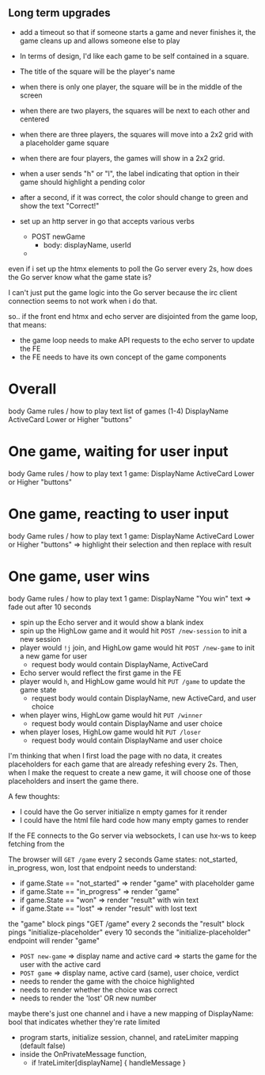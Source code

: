 ## Long term upgrades
- add a timeout so that if someone starts a game and never finishes it, the game cleans up and allows
    someone else to play

- In terms of design, I'd like each game to be self contained in a square.
- The title of the square will be the player's name
- when there is only one player, the square will be in the middle of the screen
- when there are two players, the squares will be next to each other and centered
- when there are three players, the squares will move into a 2x2 grid with a placeholder game square
- when there are four players, the games will show in a 2x2 grid.

- when a user sends "h" or "l", the label indicating that option in their game should highlight a pending color
- after a second, if it was correct, the color should change to green and show the text "Correct!"


- set up an http server in go that accepts various verbs
    - POST newGame
        - body: displayName, userId
    -


even if i set up the htmx elements to poll the Go server every 2s, how does the Go server
know what the game state is?

I can't just put the game logic into the Go server because the irc client connection seems to
not work when i do that.

so.. if the front end htmx and echo server are disjointed from the game loop, that means:
- the game loop needs to make API requests to the echo server to update the FE
- the FE needs to have its own concept of the game components

# Overall
body
    Game rules / how to play text
    list of games (1-4)
        DisplayName
        ActiveCard
        Lower or Higher "buttons"


# One game, waiting for user input
body
    Game rules / how to play text
    1 game:
        DisplayName
        ActiveCard
        Lower or Higher "buttons"

#  One game, reacting to user input
body
    Game rules / how to play text
    1 game:
        DisplayName
        ActiveCard
        Lower or Higher "buttons" => highlight their selection and then replace with result
# One game, user wins
body
    Game rules / how to play text
    1 game:
        DisplayName
        "You win" text => fade out after 10 seconds



- spin up the Echo server and it would show a blank index
- spin up the HighLow game and it would hit `POST /new-session` to init a new session
- player would `!j` join, and HighLow game would hit `POST /new-game` to init a new game for user
    - request body would contain DisplayName, ActiveCard
- Echo server would reflect the first game in the FE
- player would `h`, and HighLow game would hit `PUT /game` to update the game state
    - request body would contain DisplayName, new ActiveCard, and user choice
- when player wins, HighLow game would hit `PUT /winner`
    - request body would contain DisplayName and user choice
- when player loses, HighLow game would hit `PUT /loser`
    - request body would contain DisplayName and user choice



I'm thinking that when I first load the page with no data, it creates placeholders for each game
that are already refeshing every 2s. Then, when I make the request to create a new game, it will
choose one of those placeholders and insert the game there.


A few thoughts:
- I could have the Go server initialize n empty games for it render
- I could have the html file hard code how many empty games to render


If the FE connects to the Go server via websockets, I can use hx-ws to keep fetching from the



The browser will `GET /game` every 2 seconds
Game states: not_started, in_progress, won, lost
that endpoint needs to understand:
- if game.State == "not_started" => render "game" with placeholder game
- if game.State == "in_progress" => render "game"
- if game.State == "won" => render "result" with win text
- if game.State == "lost" => render "result" with lost text

the "game" block pings "GET /game" every 2 seconds
the "result" block pings "initialize-placeholder" every 10 seconds
the "initialize-placeholder" endpoint will render "game"


- `POST new-game` => display name and active card
=> starts the game for the user with the active card
- `POST game` => display name, active card (same), user choice, verdict
- needs to render the game with the choice highlighted
- needs to render whether the choice was correct
- needs to render the 'lost' OR new number


maybe there's just one channel and i have a new mapping of DisplayName: bool that indicates
whether they're rate limited

- program starts, initialize session, channel, and rateLimiter mapping (default false)
- inside the OnPrivateMessage function,
    - if !rateLimiter[displayName] { handleMessage }


